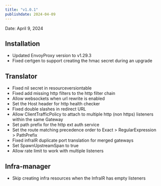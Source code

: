 ```yaml
---
title: "v1.0.1"
publishdate: 2024-04-09
---
```


Date: April 9, 2024

## Installation
- Updated EnvoyProxy version to v1.29.3
- Fixed certgen to support creating the hmac secret during an upgrade

## Translator
- Fixed nil secret in resourceversiontable
- Fixed add missing http filters to the http filter chain
- Allow websockets when url rewrite is enabled
- Set the Host header for http health checker
- Fixed double slashes in redirect URL
- Allow ClientTrafficPolicy to attach to multiple http (non https) listeners within the same Gateway
- Set path prefix for the http ext auth service
- Set the route matching precedence order to Exact > RegularExpression > PathPrefix
- Fixed infraIR duplicate port translation for merged gateways
- Set SpawnUpstreamSpan to true
- Allow rate limit to work with multiple listeners

## Infra-manager
- Skip creating infra resources when the InfraIR has empty listeners

